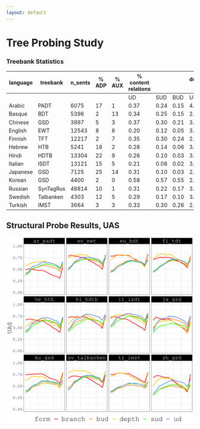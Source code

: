 ```yaml
---
layout: default
---
```


# Tree Probing Study


### Treebank Statistics

| language | treebank  | n_sents | % ADP | % AUX | % content relations |      |      | dependency length |      |      | tree height |      |      |
|----------|-----------|---------|-------|-------|---------------------|------|------|-------------------|------|------|-------------|------|------|
|          |           |         |       |       | UD                  | SUD  | BUD  | UD                | SUD  | BUD  | UD          | SUD  | BUD  |
| Arabic   | PADT      | 6075    | 17    | 1     | 0.37                | 0.24 | 0.15 | 4.17              | 3.92 | 4.23 | 7.20        | 9.82 | 7.19 |
| Basque   | BDT       | 5396    | 2     | 13    | 0.34                | 0.25 | 0.15 | 2.99              | 2.90 | 2.97 | 3.49        | 4.18 | 3.35 |
| Chinese  | GSD       | 3997    | 5     | 3     | 0.37                | 0.30 | 0.21 | 3.72              | 3.74 | 3.96 | 4.30        | 6.56 | 4.21 |
| English  | EWT       | 12543   | 8     | 6     | 0.20                | 0.12 | 0.05 | 3.13              | 2.94 | 3.18 | 3.48        | 5.11 | 3.48 |
| Finnish  | TFT       | 12217   | 2     | 7     | 0.35                | 0.30 | 0.24 | 2.98              | 2.91 | 3.06 | 3.42        | 4.22 | 3.41 |
| Hebrew   | HTB       | 5241    | 18    | 2     | 0.28                | 0.14 | 0.06 | 3.76              | 3.53 | 3.82 | 5.07        | 7.30 | 5.03 |
| Hindi    | HDTB      | 13304   | 22    | 9     | 0.26                | 0.10 | 0.03 | 3.44              | 3.05 | 3.66 | 4.25        | 7.41 | 4.24 |
| Italian  | ISDT      | 13121   | 15    | 5     | 0.21                | 0.08 | 0.02 | 3.30              | 3.12 | 3.41 | 4.21        | 6.28 | 4.20 |
| Japanese | GSD       | 7125    | 25    | 14    | 0.31                | 0.10 | 0.03 | 2.49              | 2.08 | 2.40 | 4.40        | 8.18 | 4.40 |
| Korean   | GSD       | 4400    | 2     | 0     | 0.58                | 0.57 | 0.55 | 2.20              | 2.17 | 2.26 | 3.86        | 4.07 | 3.78 |
| Russian  | SynTagRus | 48814   | 10    | 1     | 0.31                | 0.22 | 0.17 | 3.28              | 3.13 | 3.28 | 4.21        | 5.24 | 4.19 |
| Swedish  | Talbanken | 4303    | 12    | 5     | 0.29                | 0.17 | 0.10 | 3.14              | 2.98 | 3.26 | 3.50        | 5.02 | 3.48 |
| Turkish  | IMST      | 3664    | 3     | 3     | 0.33                | 0.30 | 0.26 | 2.21              | 2.12 | 2.22 | 3.01        | 3.37 | 3.00 |

## Structural Probe Results, UAS

![uas_structural](images/uas_structural.png)


